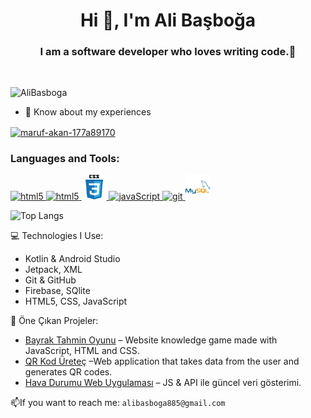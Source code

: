<h1 align="center">Hi 👋, I'm Ali Başboğa</h1>
<h3 align="center">I am a software developer who loves writing code.🌱</h3>
<p align="center"><img align="center" src="https://media.giphy.com/media/qgQUggAC3Pfv687qPC/giphy.gif" width="500" alt="" class="skills__img" /> </p>

<p align="left"> <img src="https://komarev.com/ghpvc/?username=maruf04&label=Profile%20views&color=0e75b6&style=flat" alt="AliBasboga" /> </p>




- 📄 Know about my experiences

<p align="left">
  <a href="www.linkedin.com/in/ali-başboğa-200856318" target="blank">
    <img src="https://cdn.jsdelivr.net/npm/simple-icons@3.0.1/icons/linkedin.svg" alt="maruf-akan-177a89170" width="40" height="30" align="center" />
  </a>
 
 <!-- <a href="" target="blank">
  <img src="https://cdn.jsdelivr.net/npm/simple-icons@3.0.1/icons/medium.svg" alt="" width="40" height="30" align="center" />
  </a>
  <a href="" target="blank">
    <img src="https://cdn.jsdelivr.net/npm/simple-icons@3.0.1/icons/youtube.svg" alt="ucfd69yhos_8jkfxb9qgzfda" width="40" height="30" align="center" />
  </a>
  <a href="" target="blank">
    <img src="https://cdn.jsdelivr.net/npm/simple-icons@3.0.1/icons/hackerrank.svg" alt="h185541045" width="40" height="30" align="center" />
  </a>

  <a href="" target="blank">
    <img src="https://cdn.jsdelivr.net/npm/simple-icons@3.0.1/icons/stackoverflow.svg" alt="14790392" width="40" height="30" align="center" />
  </a>
  -->
</p>
<p align="left"></p>

<!-- Languages and Tools: -->
<p align="left"></p>
<h3 align="left">Languages and Tools:</h3>
<p align="left">
  
  <a href="https://www.w3schools.com/kotlin/" target="_blank" rel="noreferrer">
    <img src="https://upload.wikimedia.org/wikipedia/commons/7/74/Kotlin_Icon.png" alt="html5" width="40" height="40" />
  </a>
   
  <a href="https://www.w3schools.com/html/" target="_blank" rel="noreferrer">
    <img src="https://upload.wikimedia.org/wikipedia/commons/6/61/HTML5_logo_and_wordmark.svg" alt="html5" width="40" height="40" />
  </a>
  
   <a href="https://www.w3schools.com/css/" target="_blank" rel="noreferrer">
    <img src="https://raw.githubusercontent.com/devicons/devicon/master/icons/css3/css3-original-wordmark.svg" alt="css3" width="40" height="40" />
  </a>
  
 <a href="https://www.w3schools.com/js/" target="_blank" rel="noreferrer">
    <img src="https://cdn.jsdelivr.net/npm/simple-icons@3.0.1/icons/javascript.svg" alt="javaScript" width="40" height="40" />
  </a>
  
  <a href="https://git-scm.com/" target="_blank" rel="noreferrer">
    <img src="https://www.vectorlogo.zone/logos/git-scm/git-scm-icon.svg" alt="git" width="40" height="40" />
  </a>
  
  <a href="https://www.mysql.com/" target="_blank" rel="noreferrer">
    <img src="https://raw.githubusercontent.com/devicons/devicon/master/icons/mysql/mysql-original-wordmark.svg" alt="mysql" width="40" height="40" />
  </a>


![Top Langs](https://github-readme-stats.vercel.app/api/top-langs/?username=AliBasboga&layout=compact)

💻  Technologies I Use:
- Kotlin & Android Studio
- Jetpack, XML
- Git & GitHub
- Firebase, SQlite
- HTML5, CSS, JavaScript

🚀 Öne Çıkan Projeler:
- [Bayrak Tahmin Oyunu](https://github.com/AliBasboga/BBoga.github.io) – Website knowledge game made with JavaScript, HTML and CSS.
- [QR Kod Üreteç](https://github.com/AliBasboga/...) –Web application that takes data from the user and generates QR codes.
- [Hava Durumu Web Uygulaması](https://github.com/AliBasboga/...) – JS & API ile güncel veri gösterimi.

📫If you want to reach me:
`alibasboga885@gmail.com`
